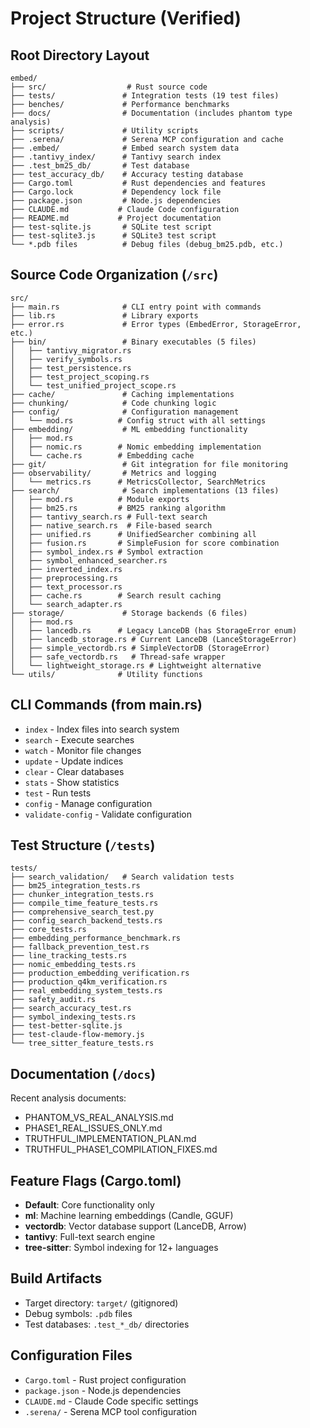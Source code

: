 # Project Structure (Verified)

## Root Directory Layout
```
embed/
├── src/                  # Rust source code
├── tests/               # Integration tests (19 test files)
├── benches/             # Performance benchmarks
├── docs/                # Documentation (includes phantom type analysis)
├── scripts/             # Utility scripts
├── .serena/             # Serena MCP configuration and cache
├── .embed/              # Embed search system data
├── .tantivy_index/      # Tantivy search index
├── .test_bm25_db/       # Test database
├── test_accuracy_db/    # Accuracy testing database
├── Cargo.toml           # Rust dependencies and features
├── Cargo.lock           # Dependency lock file
├── package.json         # Node.js dependencies
├── CLAUDE.md           # Claude Code configuration
├── README.md           # Project documentation
├── test-sqlite.js       # SQLite test script
├── test-sqlite3.js      # SQLite3 test script
└── *.pdb files          # Debug files (debug_bm25.pdb, etc.)
```

## Source Code Organization (`/src`)
```
src/
├── main.rs              # CLI entry point with commands
├── lib.rs               # Library exports
├── error.rs             # Error types (EmbedError, StorageError, etc.)
├── bin/                 # Binary executables (5 files)
│   ├── tantivy_migrator.rs
│   ├── verify_symbols.rs
│   ├── test_persistence.rs
│   ├── test_project_scoping.rs
│   └── test_unified_project_scope.rs
├── cache/               # Caching implementations
├── chunking/            # Code chunking logic
├── config/              # Configuration management
│   └── mod.rs          # Config struct with all settings
├── embedding/           # ML embedding functionality
│   ├── mod.rs
│   ├── nomic.rs        # Nomic embedding implementation
│   └── cache.rs        # Embedding cache
├── git/                 # Git integration for file monitoring
├── observability/       # Metrics and logging
│   └── metrics.rs      # MetricsCollector, SearchMetrics
├── search/              # Search implementations (13 files)
│   ├── mod.rs          # Module exports
│   ├── bm25.rs         # BM25 ranking algorithm
│   ├── tantivy_search.rs # Full-text search
│   ├── native_search.rs  # File-based search
│   ├── unified.rs      # UnifiedSearcher combining all
│   ├── fusion.rs       # SimpleFusion for score combination
│   ├── symbol_index.rs # Symbol extraction
│   ├── symbol_enhanced_searcher.rs
│   ├── inverted_index.rs
│   ├── preprocessing.rs
│   ├── text_processor.rs
│   ├── cache.rs        # Search result caching
│   └── search_adapter.rs
├── storage/             # Storage backends (6 files)
│   ├── mod.rs
│   ├── lancedb.rs      # Legacy LanceDB (has StorageError enum)
│   ├── lancedb_storage.rs # Current LanceDB (LanceStorageError)
│   ├── simple_vectordb.rs # SimpleVectorDB (StorageError)
│   ├── safe_vectordb.rs   # Thread-safe wrapper
│   └── lightweight_storage.rs # Lightweight alternative
└── utils/              # Utility functions
```

## CLI Commands (from main.rs)
- `index` - Index files into search system
- `search` - Execute searches
- `watch` - Monitor file changes
- `update` - Update indices
- `clear` - Clear databases
- `stats` - Show statistics
- `test` - Run tests
- `config` - Manage configuration
- `validate-config` - Validate configuration

## Test Structure (`/tests`)
```
tests/
├── search_validation/   # Search validation tests
├── bm25_integration_tests.rs
├── chunker_integration_tests.rs
├── compile_time_feature_tests.rs
├── comprehensive_search_test.py
├── config_search_backend_tests.rs
├── core_tests.rs
├── embedding_performance_benchmark.rs
├── fallback_prevention_test.rs
├── line_tracking_tests.rs
├── nomic_embedding_tests.rs
├── production_embedding_verification.rs
├── production_q4km_verification.rs
├── real_embedding_system_tests.rs
├── safety_audit.rs
├── search_accuracy_test.rs
├── symbol_indexing_tests.rs
├── test-better-sqlite.js
├── test-claude-flow-memory.js
└── tree_sitter_feature_tests.rs
```

## Documentation (`/docs`)
Recent analysis documents:
- PHANTOM_VS_REAL_ANALYSIS.md
- PHASE1_REAL_ISSUES_ONLY.md
- TRUTHFUL_IMPLEMENTATION_PLAN.md
- TRUTHFUL_PHASE1_COMPILATION_FIXES.md

## Feature Flags (Cargo.toml)
- **Default**: Core functionality only
- **ml**: Machine learning embeddings (Candle, GGUF)
- **vectordb**: Vector database support (LanceDB, Arrow)
- **tantivy**: Full-text search engine
- **tree-sitter**: Symbol indexing for 12+ languages

## Build Artifacts
- Target directory: `target/` (gitignored)
- Debug symbols: `.pdb` files
- Test databases: `.test_*_db/` directories

## Configuration Files
- `Cargo.toml` - Rust project configuration
- `package.json` - Node.js dependencies
- `CLAUDE.md` - Claude Code specific settings
- `.serena/` - Serena MCP tool configuration